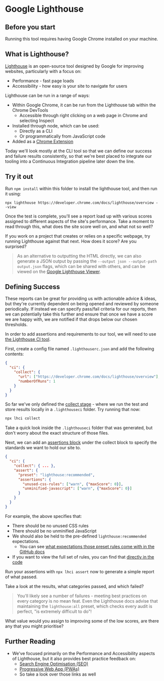 # Google Lighthouse

## Before you start

Running this tool requires having Google Chrome installed on your machine.

## What is Lighthouse?

[Lighthouse](https://developer.chrome.com/docs/lighthouse/overview) is an open-source tool designed by Google for improving websites, particularly with a focus on:
* Performance - fast page loads
* Accessibility - how easy is your site to navigate for users

Lighthouse can be run in a range of ways:
* Within Google Chrome, it can be run from the Lighthouse tab within the Chrome DevTools
  * Accessible through right clicking on a web page in Chrome and selecting Inspect
* Installed through node, which can be used:
  * Directly as a CLI
  * Or programmatically from JavaScript code
* Added as a [Chrome Extension](https://chrome.google.com/webstore/detail/lighthouse/blipmdconlkpinefehnmjammfjpmpbjk)

Today we'll look mostly at the CLI tool so that we can define our success and failure results consistently, so that we're best placed to integrate our tooling into a Continuous Integration pipeline later down the line.

## Try it out

Run `npm install` within this folder to install the lighthouse tool, and then run it using:
```
npx lighthouse https://developer.chrome.com/docs/lighthouse/overview --view
```

Once the test is complete, you'll see a report load up with various scores assigned to different aspects of the site's performance. Take a moment to read through this, what does the site score well on, and what not so well?

If you work on a project that creates or relies on a specific webpage, try running Lighthouse against that next. How does it score? Are you surprised?

> As an alternative to outputting the HTML directly, we can also generate a JSON output by passing the `--output json --output-path output.json` flags, which can be shared with others, and can be viewed on the [Google Lighthouse Viewer](https://googlechrome.github.io/lighthouse/viewer/).

## Defining Success

These reports can be great for providing us with actionable advice & ideas, but they're currently dependent on being opened and reviewed by someone periodically. If instead we can specify pass/fail criteria for our reports, then we can potentially take this further and ensure that once we have a score we are happy with, we are notified if that drops below our chosen thresholds.

In order to add assertions and requirements to our tool, we will need to use [the Lighthouse CI tool](https://github.com/GoogleChrome/lighthouse-ci/blob/main/docs/getting-started.md).

First, create a config file named `.lighthouserc.json` and add the following contents:
```json
{
  "ci": {
    "collect": {
      "url": ["https://developer.chrome.com/docs/lighthouse/overview"],
      "numberOfRuns": 1
    }
  }
}
```

So far we've only defined the [collect stage](https://github.com/GoogleChrome/lighthouse-ci/blob/main/docs/getting-started.md#collect-lighthouse-results) - where we run the test and store results locally in a `.lighthouseci` folder. Try running that now:
```sh
npx lhci collect
```

Take a quick look inside the `.lighthouseci` folder that was generated, but don't worry about the exact structure of those files.

Next, we can add an [assertions block](https://github.com/GoogleChrome/lighthouse-ci/blob/main/docs/getting-started.md#add-assertions) under the collect block to specify the standards we want to hold our site to.
```json
{
  "ci": {
    "collect": { ... },
    "assert": {
      "preset": "lighthouse:recommended",
      "assertions": {
        "unused-css-rules": ["warn", {"maxScore": 0}],
        "unminified-javascript": ["warn", {"maxScore": 0}]
      }
    }
  }
}
```

For example, the above specifies that:
- There should be no unused CSS rules
- There should be no unminified JavaScript
- We should also be held to the pre-defined `lighthouse:recommended` expectations.
  - You can see [what expectations those preset rules come with in the GitHub docs](https://github.com/GoogleChrome/lighthouse-ci/blob/main/docs/configuration.md#preset)
- If you want to view the full set of rules, you can find that [directly in the code](https://github.com/GoogleChrome/lighthouse/blob/v5.5.0/lighthouse-core/config/default-config.js#L375-L407)

Run your assertions with `npx lhci assert` now to generate a simple report of what passed.

Take a look at the results, what categories passed, and which failed?

> You'll likely see a number of failures - meeting best practices on every category is no mean feat. Even the Lighthouse docs advise that maintaining the `lighthouse:all` preset, which checks every audit is perfect, "is extremely difficult to do"!

What value would you assign to improving some of the low scores, are there any that you might prioritise?

## Further Reading

- We've focused primarily on the Performance and Accessibility aspects of Lighthouse, but it also provides best practice feedback on:
  - [Search Engine Optimisation (SEO)](https://developer.chrome.com/docs/lighthouse/seo/meta-description)
  - [Progressive Web App (PWAs)](https://developer.chrome.com/docs/lighthouse/pwa/load-fast-enough-for-pwa)
  - So take a look over those links as well